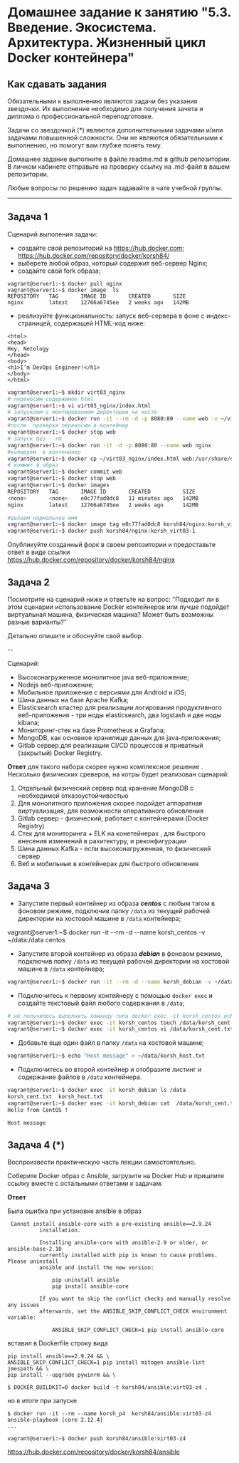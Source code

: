 
# Домашнее задание к занятию "5.3. Введение. Экосистема. Архитектура. Жизненный цикл Docker контейнера"

## Как сдавать задания

Обязательными к выполнению являются задачи без указания звездочки. Их выполнение необходимо для получения зачета и диплома о профессиональной переподготовке.

Задачи со звездочкой (*) являются дополнительными задачами и/или задачами повышенной сложности. Они не являются обязательными к выполнению, но помогут вам глубже понять тему.

Домашнее задание выполните в файле readme.md в github репозитории. В личном кабинете отправьте на проверку ссылку на .md-файл в вашем репозитории.

Любые вопросы по решению задач задавайте в чате учебной группы.

---

## Задача 1

Сценарий выполения задачи:

- создайте свой репозиторий на https://hub.docker.com;
https://hub.docker.com/repository/docker/korsh84/
- выберете любой образ, который содержит веб-сервер Nginx;
- создайте свой fork образа;
```
vagrant@server1:~$ docker pull nginx
vagrant@server1:~$ docker image  ls
REPOSITORY   TAG       IMAGE ID       CREATED       SIZE
nginx        latest    12766a6745ee   2 weeks ago   142MB
```
- реализуйте функциональность:
запуск веб-сервера в фоне с индекс-страницей, содержащей HTML-код ниже:
```
<html>
<head>
Hey, Netology
</head>
<body>
<h1>I’m DevOps Engineer!</h1>
</body>
</html>
```

```bash
vagrant@server1:~$ mkdir virt03_nginx
# переносим содержимое html
vagrant@server1:~$ vi virt03_nginx/index.html
# запускаем с монтированием директории на хосте 
vagrant@server1:~$ docker run -it --rm -d -p 8080:80 --name web -v ~/virt03_nginx:/usr/share/nginx/html nginx
#после  проверки переносим в контейнер
vagrant@server1:~$ docker stop web
# запуск без --rm
vagrant@server1:~$ docker run -it -d -p 8080:80 --name web nginx
#копируем  в контенйнер
vagrant@server1:~$ docker cp ~/virt03_nginx/index.html web:/usr/share/nginx/html
# коммит в образ
vagrant@server1:~$ docker commit web
vagrant@server1:~$ docker stop web
vagrant@server1:~$ docker images
REPOSITORY   TAG       IMAGE ID       CREATED          SIZE
<none>       <none>    e0c77fad0dc8   11 minutes ago   142MB
nginx        latest    12766a6745ee   2 weeks ago      142MB

#делаем нормальное имя
vagrant@server1:~$ docker image tag e0c77fad0dc8 korsh84/nginx:korsh_virt03-1
vagrant@server1:~$ docker push korsh84/nginx:korsh_virt03-1
```
Опубликуйте созданный форк в своем репозитории и предоставьте ответ в виде ссылки
https://hub.docker.com/repository/docker/korsh84/nginx

## Задача 2

Посмотрите на сценарий ниже и ответьте на вопрос:
"Подходит ли в этом сценарии использование Docker контейнеров или лучше подойдет виртуальная машина, физическая машина? Может быть возможны разные варианты?"

Детально опишите и обоснуйте свой выбор.

--

Сценарий:

- Высоконагруженное монолитное java веб-приложение;
- Nodejs веб-приложение;
- Мобильное приложение c версиями для Android и iOS;
- Шина данных на базе Apache Kafka;
- Elasticsearch кластер для реализации логирования продуктивного веб-приложения - три ноды elasticsearch, два logstash и две ноды kibana;
- Мониторинг-стек на базе Prometheus и Grafana;
- MongoDB, как основное хранилище данных для java-приложения;
- Gitlab сервер для реализации CI/CD процессов и приватный (закрытый) Docker Registry.

**Ответ**  для такого набора скорее нужно комплексное решение . 
Несколько физических среверов, на котры будет реализован сценарий:
1. Отдельный физический сервер под хранение MongoDB с необходимой отказоустойчивостью
2. Для монолитного приложения скорее подойдет аппаратная виртуализация, для возможности оперативного обновления
3. Gitlab сервер - физический, работает с контейнерами (Docker Registry)
4. Стек для мониторинга + ELK  на конетейнерах , для быстрого внесения изменений в рахитектуру, и реконфигурации
5. Шина данных Kafka - если высоконагруженная, то физический сервер
6. Веб и мобильные в контейнерах для быстрого обновления

## Задача 3

- Запустите первый контейнер из образа ***centos*** c любым тэгом в фоновом режиме, подключив папку ```/data``` из текущей рабочей директории на хостовой машине в ```/data``` контейнера;

vagrant@server1:~$ docker run -it --rm -d --name korsh_centos -v ~/data:/data centos


- Запустите второй контейнер из образа ***debian*** в фоновом режиме, подключив папку ```/data``` из текущей рабочей директории на хостовой машине в ```/data``` контейнера;
```bash
vagrant@server1:~$ docker run -it --rm -d --name korsh_debian -v ~/data:/data debian
```
- Подключитесь к первому контейнеру с помощью ```docker exec``` и создайте текстовый файл любого содержания в ```/data```;
```bash
# не получилось выполнить команду типа docker exec -it korsh_centos echo "test" > /data/korsh_cent.txt - ошибка вида no such file
vagrant@server1:~$ docker exec -it korsh_centos touch /data/korsh_cent.txt
vagrant@server1:~$ docker exec -it korsh_centos vi /data/korsh_cent.txt
```
- Добавьте еще один файл в папку ```/data``` на хостовой машине;
```bash 
vagrant@server1:~$ echo "Host message" > ~/data/korsh_host.txt
```
- Подключитесь во второй контейнер и отобразите листинг и содержание файлов в ```/data``` контейнера.
```bash
vagrant@server1:~$ docker exec -it korsh_debian ls /data
korsh_cent.txt  korsh_host.txt
vagrant@server1:~$ docker exec -it korsh_debian cat  /data/korsh_cent.txt /data/korsh_host.txt
Hello from CentOS !

Host message
```

## Задача 4 (*)

Воспроизвести практическую часть лекции самостоятельно.

Соберите Docker образ с Ansible, загрузите на Docker Hub и пришлите ссылку вместе с остальными ответами к задачам.

**Ответ**

Была ошибка при установке ansible в образ 
```
 Cannot install ansible-core with a pre-existing ansible==2.9.24
          installation.

          Installing ansible-core with ansible-2.9 or older, or ansible-base-2.10
          currently installed with pip is known to cause problems. Please uninstall
          ansible and install the new version:

              pip uninstall ansible
              pip install ansible-core

          If you want to skip the conflict checks and manually resolve any issues
          afterwards, set the ANSIBLE_SKIP_CONFLICT_CHECK environment variable:

              ANSIBLE_SKIP_CONFLICT_CHECK=1 pip install ansible-core
```
вставил в Dockerfile строку вида
```docker
pip install ansible==2.9.24 && \
ANSIBLE_SKIP_CONFLICT_CHECK=1 pip install mitogen ansible-lint jmespath && \
pip install --upgrade pywinrm && \

$ DOCKER_BUILDKIT=0 docker build -t korsh84/ansible:virt03-z4 .
```
но в итоге при запуске 
```
$ docker run -it --rm --name korsh_p4  korsh84/ansible:virt03-z4
ansible-playbook [core 2.12.4]
...

vagrant@server1:~$ docker push korsh84/ansible:virt03-z4
```
https://hub.docker.com/repository/docker/korsh84/ansible


